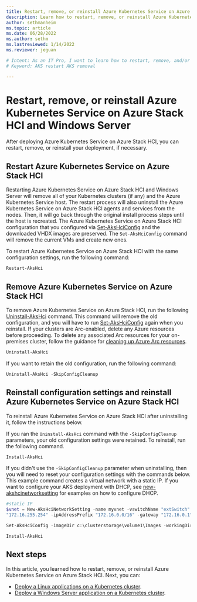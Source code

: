 ```yaml
---
title: Restart, remove, or reinstall Azure Kubernetes Service on Azure Stack HCI and Windows Server 
description: Learn how to restart, remove, or reinstall Azure Kubernetes Service on Azure Stack HCI
author: sethmanheim
ms.topic: article
ms.date: 06/28/2022
ms.author: sethm 
ms.lastreviewed: 1/14/2022
ms.reviewer: jeguan

# Intent: As an IT Pro, I want to learn how to restart, remove, and/or reinstall my AKS on Azure Stack HCI deployment when necessary.
# Keyword: AKS restart AKS removal

---
```


# Restart, remove, or reinstall Azure Kubernetes Service on Azure Stack HCI and Windows Server

After deploying Azure Kubernetes Service on Azure Stack HCI, you can restart, remove, or reinstall your deployment, if necessary.

## Restart Azure Kubernetes Service on Azure Stack HCI

Restarting Azure Kubernetes Service on Azure Stack HCI and Windows Server will remove all of your Kubernetes clusters (if any) and the Azure Kubernetes Service host. The restart process will also uninstall the Azure Kubernetes Service on Azure Stack HCI agents and services from the nodes. Then, it will go back through the original install process steps until the host is recreated. The Azure Kubernetes Service on Azure Stack HCI configuration that you configured via [Set-AksHciConfig](./reference/ps/set-akshciconfig.md) and the downloaded VHDX images are preserved. The `Set-AksHciConfig` command will remove the current VMs and create new ones.

To restart Azure Kubernetes Service on Azure Stack HCI with the same configuration settings, run the following command:

```powershell
Restart-AksHci
```

## Remove Azure Kubernetes Service on Azure Stack HCI

To remove Azure Kubernetes Service on Azure Stack HCI, run the following [Uninstall-AksHci](./reference/ps/uninstall-akshci.md) command. This command will remove the old configuration, and you will have to run [Set-AksHciConfig](./reference/ps/set-akshciconfig.md) again when you reinstall. If your clusters are Arc-enabled, delete any Azure resources before proceeding. To delete any associated Arc resources for your on-premises cluster, follow the guidance for [cleaning up Azure Arc resources](/azure/azure-arc/kubernetes/quickstart-connect-cluster#clean-up-resources).

```powershell
Uninstall-AksHci
``` 

If you want to retain the old configuration, run the following command:

```powershell
Uninstall-AksHci -SkipConfigCleanup
```

## Reinstall configuration settings and reinstall Azure Kubernetes Service on Azure Stack HCI

To reinstall Azure Kubernetes Service on Azure Stack HCI after uninstalling it, follow the instructions below.

If you ran the `Uninstall-AksHci` command with the `-SkipConfigCleanup` parameters, your old configuration settings were retained. To reinstall, run the following command.

```powershell
Install-AksHci
```

If you didn't use the `-SkipConfigCleanup` parameter when uninstalling, then you will need to reset your configuration settings with the commands below. This example command creates a virtual network with a static IP. If you want to configure your AKS deployment with DHCP, see [new-akshcinetworksetting](./reference/ps/new-akshcinetworksetting.md) for examples on how to configure DHCP.


```powershell
#static IP
$vnet = New-AksHciNetworkSetting -name myvnet -vswitchName "extSwitch" -k8sNodeIpPoolStart "172.16.10.0" -k8sNodeIpPoolEnd "172.16.10.255" -vipPoolStart "172.16.255.0" -vipPoolEnd
"172.16.255.254" -ipAddressPrefix "172.16.0.0/16" -gateway "172.16.0.1" -dnsServers "172.16.0.1"

Set-AksHciConfig -imageDir c:\clusterstorage\volume1\Images -workingDir c:\ClusterStorage\Volume1\ImageStore -cloudConfigLocation c:\clusterstorage\volume1\Config -vnet $vnet -cloudservicecidr "172.16.10.10/16"

Install-AksHci
```

## Next steps

In this article, you learned how to restart, remove, or reinstall Azure Kubernetes Service on Azure Stack HCI. Next, you can:
- [Deploy a Linux applications on a Kubernetes cluster](./deploy-linux-application.md).
- [Deploy a Windows Server application on a Kubernetes cluster](./deploy-windows-application.md).
